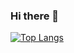 ### Hi there 👋

[![Top Langs](https://github-readme-stats.vercel.app/api/top-langs/?username=carlosanorve&layout=compact)](https://github.com/anuraghazra/github-readme-stats)

<!--
**carlosanorve/carlosanorve** is a ✨ _special_ ✨ repository because its `README.md` (this file) appears on your GitHub profile.

Here are some ideas to get you started:

- 🔭 I’m currently working on ...
- 🌱 I’m currently learning ...
- 👯 I’m looking to collaborate on ...
- 🤔 I’m looking for help with ...
- 💬 Ask me about ...
- 📫 How to reach me: ...
- 😄 Pronouns: ...
- ⚡ Fun fact: ...
-->

